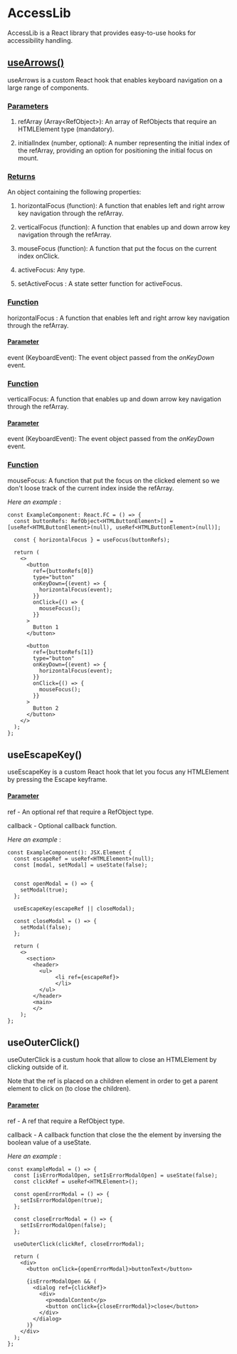 # AccessLib

AccessLib is a React library that provides easy-to-use hooks for accessibility handling.

## <u>**useArrows()**</u>

useArrows is a custom React hook that enables keyboard navigation on a large range of components.

### <u>Parameters</u>

1. refArray (Array<RefObject<HTMLElement>>): An array of RefObjects that require an HTMLElement type (mandatory).

2. initialIndex (number, optional): A number representing the initial index of the refArray, providing an option for positioning the initial focus on mount.

### <u>Returns</u>

An object containing the following properties:

1. horizontalFocus (function): A function that enables left and right arrow key navigation through the refArray.

2. verticalFocus (function): A function that enables up and down arrow key navigation through the refArray.

3. mouseFocus (function): A function that put the focus on the current index onClick.

4. activeFocus: Any type.

5. setActiveFocus : A state setter function for activeFocus.

### <u>Function</u>

horizontalFocus : A function that enables left and right arrow key navigation through the refArray.

#### <u>Parameter</u>

event (KeyboardEvent): The event object passed from the _onKeyDown_ event.

### <u>Function</u>

verticalFocus: A function that enables up and down arrow key navigation through the refArray.

#### <u>Parameter</u>

event (KeyboardEvent): The event object passed from the _onKeyDown_ event.

### <u>Function</u>

mouseFocus: A function that put the focus on the clicked element so we don't loose track of the current index inside the refArray.

_Here an example_ :

```tsx
const ExampleComponent: React.FC = () => {
  const buttonRefs: RefObject<HTMLButtonElement>[] = [useRef<HTMLButtonElement>(null), useRef<HTMLButtonElement>(null)];

  const { horizontalFocus } = useFocus(buttonRefs);

  return (
    <>
      <button
        ref={buttonRefs[0]}
        type="button"
        onKeyDown={(event) => {
          horizontalFocus(event);
        }}
        onClick={() => {
          mouseFocus();
        }}
      >
        Button 1
      </button>

      <button
        ref={buttonRefs[1]}
        type="button"
        onKeyDown={(event) => {
          horizontalFocus(event);
        }}
        onClick={() => {
          mouseFocus();
        }}
      >
        Button 2
      </button>
    </>
  );
};
```

## **useEscapeKey()**

useEscapeKey is a custom React hook that let you focus any HTMLElement by pressing the Escape keyframe.

#### <u>Parameter</u>

ref - An optional ref that require a RefObject<HTMLElement> type.

callback - Optional callback function.

_Here an example_ :

```tsx
const ExampleComponent(): JSX.Element {
  const escapeRef = useRef<HTMLElement>(null);
  const [modal, setModal] = useState(false);


  const openModal = () => {
    setModal(true);
  };

  useEscapeKey(escapeRef || closeModal);

  const closeModal = () => {
    setModal(false);
  };

  return (
    <>
      <section>
        <header>
          <ul>
               <li ref={escapeRef}>
               </li>
          </ul>
        </header>
        <main>
        </>
    );
};

```

## **useOuterClick()**

useOuterClick is a custum hook that allow to close an HTMLElement by clicking outside of it.

Note that the ref is placed on a children element in order to get a parent element to click on (to close the children).

#### <u>Parameter</u>

ref - A ref that require a RefObject<HTMLElement> type.

callback - A callback function that close the the element by inversing the boolean value of a useState.

_Here an example_ :

```tsx
const exampleModal = () => {
  const [isErrorModalOpen, setIsErrorModalOpen] = useState(false);
  const clickRef = useRef<HTMLElement>();

  const openErrorModal = () => {
    setIsErrorModalOpen(true);
  };

  const closeErrorModal = () => {
    setIsErrorModalOpen(false);
  };

  useOuterClick(clickRef, closeErrorModal);

  return (
    <div>
      <button onClick={openErrorModal}>buttonText</button>

      {isErrorModalOpen && (
        <dialog ref={clickRef}>
          <div>
            <p>modalContent</p>
            <button onClick={closeErrorModal}>close</button>
          </div>
        </dialog>
      )}
    </div>
  );
};
```
